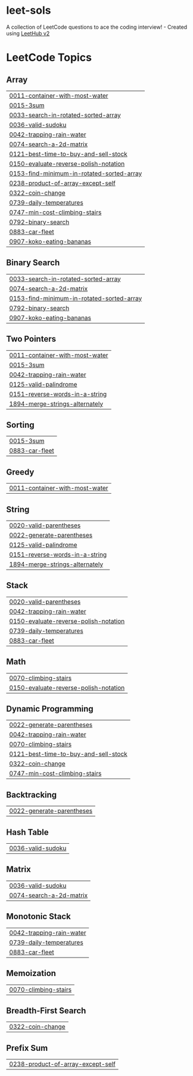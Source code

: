 # leet-sols
A collection of LeetCode questions to ace the coding interview! - Created using [LeetHub v2](https://github.com/arunbhardwaj/LeetHub-2.0)

<!---LeetCode Topics Start-->
# LeetCode Topics
## Array
|  |
| ------- |
| [0011-container-with-most-water](https://github.com/kshitijkale/leet-sols/tree/master/0011-container-with-most-water) |
| [0015-3sum](https://github.com/kshitijkale/leet-sols/tree/master/0015-3sum) |
| [0033-search-in-rotated-sorted-array](https://github.com/kshitijkale/leet-sols/tree/master/0033-search-in-rotated-sorted-array) |
| [0036-valid-sudoku](https://github.com/kshitijkale/leet-sols/tree/master/0036-valid-sudoku) |
| [0042-trapping-rain-water](https://github.com/kshitijkale/leet-sols/tree/master/0042-trapping-rain-water) |
| [0074-search-a-2d-matrix](https://github.com/kshitijkale/leet-sols/tree/master/0074-search-a-2d-matrix) |
| [0121-best-time-to-buy-and-sell-stock](https://github.com/kshitijkale/leet-sols/tree/master/0121-best-time-to-buy-and-sell-stock) |
| [0150-evaluate-reverse-polish-notation](https://github.com/kshitijkale/leet-sols/tree/master/0150-evaluate-reverse-polish-notation) |
| [0153-find-minimum-in-rotated-sorted-array](https://github.com/kshitijkale/leet-sols/tree/master/0153-find-minimum-in-rotated-sorted-array) |
| [0238-product-of-array-except-self](https://github.com/kshitijkale/leet-sols/tree/master/0238-product-of-array-except-self) |
| [0322-coin-change](https://github.com/kshitijkale/leet-sols/tree/master/0322-coin-change) |
| [0739-daily-temperatures](https://github.com/kshitijkale/leet-sols/tree/master/0739-daily-temperatures) |
| [0747-min-cost-climbing-stairs](https://github.com/kshitijkale/leet-sols/tree/master/0747-min-cost-climbing-stairs) |
| [0792-binary-search](https://github.com/kshitijkale/leet-sols/tree/master/0792-binary-search) |
| [0883-car-fleet](https://github.com/kshitijkale/leet-sols/tree/master/0883-car-fleet) |
| [0907-koko-eating-bananas](https://github.com/kshitijkale/leet-sols/tree/master/0907-koko-eating-bananas) |
## Binary Search
|  |
| ------- |
| [0033-search-in-rotated-sorted-array](https://github.com/kshitijkale/leet-sols/tree/master/0033-search-in-rotated-sorted-array) |
| [0074-search-a-2d-matrix](https://github.com/kshitijkale/leet-sols/tree/master/0074-search-a-2d-matrix) |
| [0153-find-minimum-in-rotated-sorted-array](https://github.com/kshitijkale/leet-sols/tree/master/0153-find-minimum-in-rotated-sorted-array) |
| [0792-binary-search](https://github.com/kshitijkale/leet-sols/tree/master/0792-binary-search) |
| [0907-koko-eating-bananas](https://github.com/kshitijkale/leet-sols/tree/master/0907-koko-eating-bananas) |
## Two Pointers
|  |
| ------- |
| [0011-container-with-most-water](https://github.com/kshitijkale/leet-sols/tree/master/0011-container-with-most-water) |
| [0015-3sum](https://github.com/kshitijkale/leet-sols/tree/master/0015-3sum) |
| [0042-trapping-rain-water](https://github.com/kshitijkale/leet-sols/tree/master/0042-trapping-rain-water) |
| [0125-valid-palindrome](https://github.com/kshitijkale/leet-sols/tree/master/0125-valid-palindrome) |
| [0151-reverse-words-in-a-string](https://github.com/kshitijkale/leet-sols/tree/master/0151-reverse-words-in-a-string) |
| [1894-merge-strings-alternately](https://github.com/kshitijkale/leet-sols/tree/master/1894-merge-strings-alternately) |
## Sorting
|  |
| ------- |
| [0015-3sum](https://github.com/kshitijkale/leet-sols/tree/master/0015-3sum) |
| [0883-car-fleet](https://github.com/kshitijkale/leet-sols/tree/master/0883-car-fleet) |
## Greedy
|  |
| ------- |
| [0011-container-with-most-water](https://github.com/kshitijkale/leet-sols/tree/master/0011-container-with-most-water) |
## String
|  |
| ------- |
| [0020-valid-parentheses](https://github.com/kshitijkale/leet-sols/tree/master/0020-valid-parentheses) |
| [0022-generate-parentheses](https://github.com/kshitijkale/leet-sols/tree/master/0022-generate-parentheses) |
| [0125-valid-palindrome](https://github.com/kshitijkale/leet-sols/tree/master/0125-valid-palindrome) |
| [0151-reverse-words-in-a-string](https://github.com/kshitijkale/leet-sols/tree/master/0151-reverse-words-in-a-string) |
| [1894-merge-strings-alternately](https://github.com/kshitijkale/leet-sols/tree/master/1894-merge-strings-alternately) |
## Stack
|  |
| ------- |
| [0020-valid-parentheses](https://github.com/kshitijkale/leet-sols/tree/master/0020-valid-parentheses) |
| [0042-trapping-rain-water](https://github.com/kshitijkale/leet-sols/tree/master/0042-trapping-rain-water) |
| [0150-evaluate-reverse-polish-notation](https://github.com/kshitijkale/leet-sols/tree/master/0150-evaluate-reverse-polish-notation) |
| [0739-daily-temperatures](https://github.com/kshitijkale/leet-sols/tree/master/0739-daily-temperatures) |
| [0883-car-fleet](https://github.com/kshitijkale/leet-sols/tree/master/0883-car-fleet) |
## Math
|  |
| ------- |
| [0070-climbing-stairs](https://github.com/kshitijkale/leet-sols/tree/master/0070-climbing-stairs) |
| [0150-evaluate-reverse-polish-notation](https://github.com/kshitijkale/leet-sols/tree/master/0150-evaluate-reverse-polish-notation) |
## Dynamic Programming
|  |
| ------- |
| [0022-generate-parentheses](https://github.com/kshitijkale/leet-sols/tree/master/0022-generate-parentheses) |
| [0042-trapping-rain-water](https://github.com/kshitijkale/leet-sols/tree/master/0042-trapping-rain-water) |
| [0070-climbing-stairs](https://github.com/kshitijkale/leet-sols/tree/master/0070-climbing-stairs) |
| [0121-best-time-to-buy-and-sell-stock](https://github.com/kshitijkale/leet-sols/tree/master/0121-best-time-to-buy-and-sell-stock) |
| [0322-coin-change](https://github.com/kshitijkale/leet-sols/tree/master/0322-coin-change) |
| [0747-min-cost-climbing-stairs](https://github.com/kshitijkale/leet-sols/tree/master/0747-min-cost-climbing-stairs) |
## Backtracking
|  |
| ------- |
| [0022-generate-parentheses](https://github.com/kshitijkale/leet-sols/tree/master/0022-generate-parentheses) |
## Hash Table
|  |
| ------- |
| [0036-valid-sudoku](https://github.com/kshitijkale/leet-sols/tree/master/0036-valid-sudoku) |
## Matrix
|  |
| ------- |
| [0036-valid-sudoku](https://github.com/kshitijkale/leet-sols/tree/master/0036-valid-sudoku) |
| [0074-search-a-2d-matrix](https://github.com/kshitijkale/leet-sols/tree/master/0074-search-a-2d-matrix) |
## Monotonic Stack
|  |
| ------- |
| [0042-trapping-rain-water](https://github.com/kshitijkale/leet-sols/tree/master/0042-trapping-rain-water) |
| [0739-daily-temperatures](https://github.com/kshitijkale/leet-sols/tree/master/0739-daily-temperatures) |
| [0883-car-fleet](https://github.com/kshitijkale/leet-sols/tree/master/0883-car-fleet) |
## Memoization
|  |
| ------- |
| [0070-climbing-stairs](https://github.com/kshitijkale/leet-sols/tree/master/0070-climbing-stairs) |
## Breadth-First Search
|  |
| ------- |
| [0322-coin-change](https://github.com/kshitijkale/leet-sols/tree/master/0322-coin-change) |
## Prefix Sum
|  |
| ------- |
| [0238-product-of-array-except-self](https://github.com/kshitijkale/leet-sols/tree/master/0238-product-of-array-except-self) |
<!---LeetCode Topics End-->